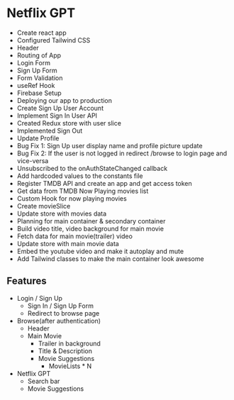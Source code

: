 # Netflix GPT
- Create react app
- Configured Tailwind CSS
- Header
- Routing of App
- Login Form
- Sign Up Form
- Form Validation
- useRef Hook
- Firebase Setup
- Deploying our app to production
- Create Sign Up User Account
- Implement Sign In User API
- Created Redux store with user slice
- Implemented Sign Out
- Update Profile 
- Bug Fix 1: Sign Up user display name and profile picture update
- Bug Fix 2: If the user is not logged in redirect /browse to login page and vice-versa
- Unsubscribed to the onAuthStateChanged callback
- Add hardcoded values to the constants file
- Register TMDB API and create an app and get access token
- Get data from TMDB Now Playing movies list
- Custom Hook for now playing movies
- Create movieSlice
- Update store with movies data
- Planning for main container & secondary container
- Build video title, video background for main movie
- Fetch data for main movie(trailer) video
- Update store with main movie data
- Embed the youtube video and make it autoplay and mute
- Add Tailwind classes to make the main container look awesome

## Features
- Login / Sign Up
    - Sign In / Sign Up Form
    - Redirect to browse page
- Browse(after authentication)
    - Header
    - Main Movie
        - Trailer in background
        - Title & Description
        - Movie Suggestions
            - MovieLists * N
- Netflix GPT
    - Search bar
    - Movie Suggestions